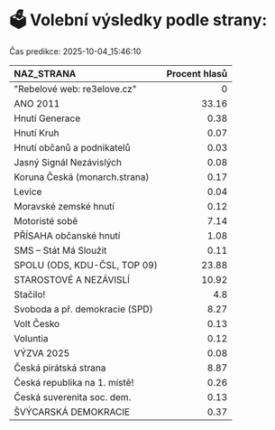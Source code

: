 # 🗳️ Volební výsledky podle strany:

Čas predikce: 2025-10-04_15:46:10

| NAZ_STRANA                     |   Procent hlasů |
|:-------------------------------|----------------:|
| "Rebelové web: re3elove.cz"    |            0    |
| ANO 2011                       |           33.16 |
| Hnutí Generace                 |            0.38 |
| Hnutí Kruh                     |            0.07 |
| Hnutí občanů a podnikatelů     |            0.03 |
| Jasný Signál Nezávislých       |            0.08 |
| Koruna Česká (monarch.strana)  |            0.17 |
| Levice                         |            0.04 |
| Moravské zemské hnutí          |            0.12 |
| Motoristé sobě                 |            7.14 |
| PŘÍSAHA občanské hnutí         |            1.08 |
| SMS – Stát Má Sloužit          |            0.11 |
| SPOLU (ODS, KDU-ČSL, TOP 09)   |           23.88 |
| STAROSTOVÉ A NEZÁVISLÍ         |           10.92 |
| Stačilo!                       |            4.8  |
| Svoboda a př. demokracie (SPD) |            8.27 |
| Volt Česko                     |            0.13 |
| Voluntia                       |            0.12 |
| VÝZVA 2025                     |            0.08 |
| Česká pirátská strana          |            8.87 |
| Česká republika na 1. místě!   |            0.26 |
| Česká suverenita soc. dem.     |            0.13 |
| ŠVÝCARSKÁ DEMOKRACIE           |            0.37 |